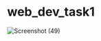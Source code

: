# web_dev_task1
![Screenshot (49)](https://github.com/user-attachments/assets/267bdfc4-8219-4891-90f5-2107b114aafb)

